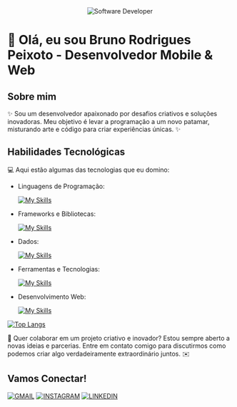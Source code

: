 <div align="center">
  <img src="https://i.pinimg.com/originals/0f/25/e4/0f25e4668c1c7740b5ed41835339d67f.gif" alt="Software Developer">
</div>

# 🚀 Olá, eu sou Bruno Rodrigues Peixoto - Desenvolvedor Mobile & Web

## Sobre mim

✨ Sou um desenvolvedor apaixonado por desafios criativos e soluções inovadoras. Meu objetivo é levar a programação a um novo patamar, misturando arte e código para criar experiências únicas. ✨

## Habilidades Tecnológicas

💻 Aqui estão algumas das tecnologias que eu domino:

-  Linguagens de Programação: 

    [![My Skills](https://skillicons.dev/icons?i=dart,js,ts)](https://skillicons.dev)
- Frameworks e Bibliotecas: 

    [![My Skills](https://skillicons.dev/icons?i=flutter,vue,nuxt)](https://skillicons.dev)
- Dados: 

    [![My Skills](https://skillicons.dev/icons?i=firebase)](https://skillicons.dev)
- Ferramentas e Tecnologias: 

    [![My Skills](https://skillicons.dev/icons?i=git,github,ubuntu,docker,vscode,androidstudio,apple)](https://skillicons.dev)
- Desenvolvimento Web:

    [![My Skills](https://skillicons.dev/icons?i=tailwind,pinia)](https://skillicons.dev)
  
[![Top Langs](https://github-readme-stats.vercel.app/api/top-langs/?username=brunopeixotoo)](https://github.com/brunopeixotoo/github-readme-stats)

  
💬 Quer colaborar em um projeto criativo e inovador? Estou sempre aberto a novas ideias e parcerias. Entre em contato comigo para discutirmos como podemos criar algo verdadeiramente extraordinário juntos. ✉️

## Vamos Conectar!
[![GMAIL](https://img.shields.io/badge/Gmail-D14836?style=for-the-badge&logo=gmail&logoColor=white)](https://mail.google.com/mail/u/0/?tab=rm&ogbl#inbox)
[![INSTAGRAM](https://img.shields.io/badge/Instagram-E4405F?style=for-the-badge&logo=instagram&logoColor=white)](https://www.instagram.com/b_runorodri/)
[![LINKEDIN](https://img.shields.io/badge/LinkedIn-0077B5?style=for-the-badge&logo=linkedin&logoColor=white)](https://www.linkedin.com/in/bruno-rodrigues-peixoto-67959b273/)
